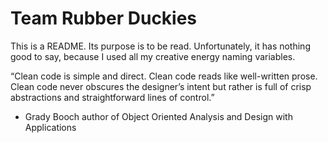 # Team Rubber Duckies

This is a README. Its purpose is to be read. Unfortunately, it has nothing
good to say, because I used all my creative energy naming variables.

“Clean code is simple and direct. Clean code reads like well-written prose. Clean code never obscures the designer’s intent but rather is full of crisp abstractions and straightforward lines of control.”
- Grady Booch author of Object
Oriented Analysis and Design with
Applications
